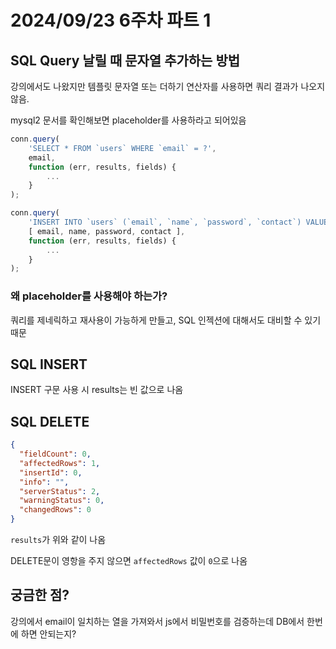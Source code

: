 # 2024/09/23 6주차 파트 1

## SQL Query 날릴 때 문자열 추가하는 방법

강의에서도 나왔지만 템플릿 문자열 또는 더하기 연산자를 사용하면 쿼리 결과가 나오지 않음.

mysql2 문서를 확인해보면 placeholder를 사용하라고 되어있음

```js
conn.query(
    'SELECT * FROM `users` WHERE `email` = ?',
    email,
    function (err, results, fields) {
        ...
    }
);
```

```js
conn.query(
    'INSERT INTO `users` (`email`, `name`, `password`, `contact`) VALUES (?, ?, ?, ?)',
    [ email, name, password, contact ],
    function (err, results, fields) {
        ...
    }
);
```

### 왜 placeholder를 사용해야 하는가?

쿼리를 제네릭하고 재사용이 가능하게 만들고, SQL 인젝션에 대해서도 대비할 수 있기 때문

## SQL INSERT

INSERT 구문 사용 시 results는 빈 값으로 나옴

## SQL DELETE

```json
{
  "fieldCount": 0,
  "affectedRows": 1,
  "insertId": 0,
  "info": "",
  "serverStatus": 2,
  "warningStatus": 0,
  "changedRows": 0
}
```

`results`가 위와 같이 나옴

DELETE문이 영항을 주지 않으면 `affectedRows` 값이 `0`으로 나옴

## 궁금한 점?

강의에서 email이 일치하는 열을 가져와서 js에서 비밀번호를 검증하는데 DB에서 한번에 하면 안되는지?
